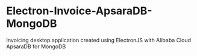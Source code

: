 # Electron-Invoice-ApsaraDB-MongoDB
Invoicing desktop application created using ElectronJS with Alibaba Cloud ApsaraDB for MongoDB
